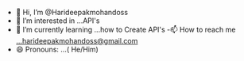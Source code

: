 - 👋 Hi, I’m @Harideepakmohandoss
- 👀 I’m interested in ...API's
- 🌱 I’m currently learning ...how to Create API's
-📫 How to reach me ...harideepakmohandoss@gmail.com
- 😄 Pronouns: ...( He/Him)


<!---
Harideepakmohandoss/Harideepakmohandoss is a ✨ special ✨ repository because its `README.md` (this file) appears on your GitHub profile.
You can click the Preview link to take a look at your changes.
--->
